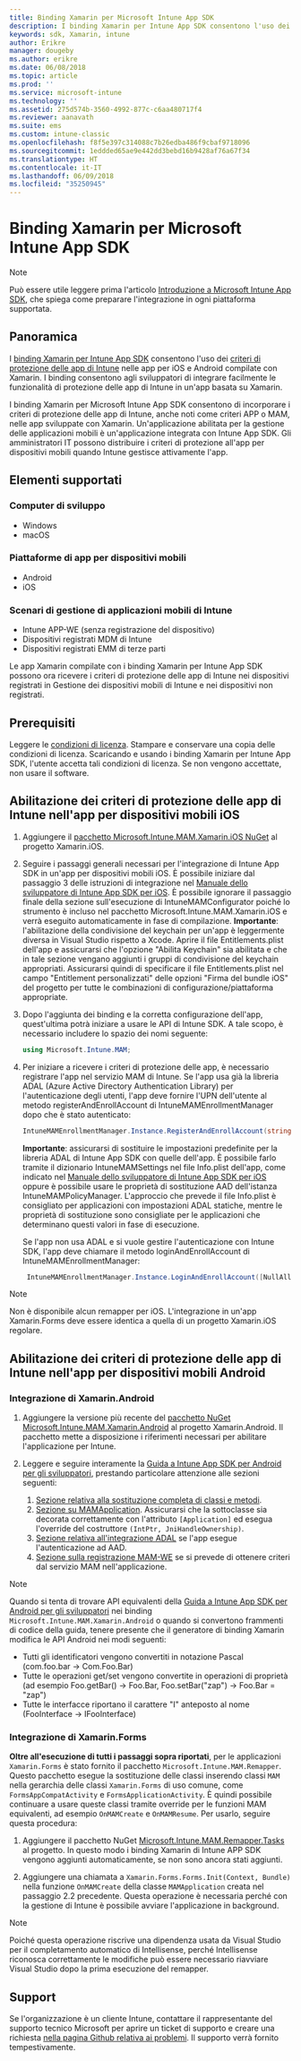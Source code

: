 ```yaml
---
title: Binding Xamarin per Microsoft Intune App SDK
description: I binding Xamarin per Intune App SDK consentono l'uso dei criteri di protezione delle app di Intune nelle app per iOS e Android compilate con Xamarin.
keywords: sdk, Xamarin, intune
author: Erikre
manager: dougeby
ms.author: erikre
ms.date: 06/08/2018
ms.topic: article
ms.prod: ''
ms.service: microsoft-intune
ms.technology: ''
ms.assetid: 275d574b-3560-4992-877c-c6aa480717f4
ms.reviewer: aanavath
ms.suite: ems
ms.custom: intune-classic
ms.openlocfilehash: f8f5e397c314088c7b26edba486f9cbaf9718096
ms.sourcegitcommit: 1eddded65ae9e442dd3bebd16b9428af76a67f34
ms.translationtype: HT
ms.contentlocale: it-IT
ms.lasthandoff: 06/09/2018
ms.locfileid: "35250945"
---
```

# <a name="microsoft-intune-app-sdk-xamarin-bindings"></a>Binding Xamarin per Microsoft Intune App SDK

> [!NOTE]
> Può essere utile leggere prima l'articolo [Introduzione a Microsoft Intune App SDK](app-sdk-get-started.md), che spiega come preparare l'integrazione in ogni piattaforma supportata.

## <a name="overview"></a>Panoramica
I [binding Xamarin per Intune App SDK](https://github.com/msintuneappsdk/intune-app-sdk-xamarin) consentono l'uso dei [criteri di protezione delle app di Intune](/intune-classic/deploy-use/protect-app-data-using-mobile-app-management-policies-with-microsoft-intune) nelle app per iOS e Android compilate con Xamarin. I binding consentono agli sviluppatori di integrare facilmente le funzionalità di protezione delle app di Intune in un'app basata su Xamarin.

I binding Xamarin per Microsoft Intune App SDK consentono di incorporare i criteri di protezione delle app di Intune, anche noti come criteri APP o MAM, nelle app sviluppate con Xamarin. Un'applicazione abilitata per la gestione delle applicazioni mobili è un'applicazione integrata con Intune App SDK. Gli amministratori IT possono distribuire i criteri di protezione all'app per dispositivi mobili quando Intune gestisce attivamente l'app.

## <a name="whats-supported"></a>Elementi supportati

### <a name="developer-machines"></a>Computer di sviluppo
* Windows
* macOS


### <a name="mobile-app-platforms"></a>Piattaforme di app per dispositivi mobili
* Android
* iOS


### <a name="intune-mobile-application-management-scenarios"></a>Scenari di gestione di applicazioni mobili di Intune

* Intune APP-WE (senza registrazione del dispositivo)
* Dispositivi registrati MDM di Intune
* Dispositivi registrati EMM di terze parti

Le app Xamarin compilate con i binding Xamarin per Intune App SDK possono ora ricevere i criteri di protezione delle app di Intune nei dispositivi registrati in Gestione dei dispositivi mobili di Intune e nei dispositivi non registrati.

## <a name="prerequisites"></a>Prerequisiti

Leggere le [condizioni di licenza](https://github.com/msintuneappsdk/intune-app-sdk-xamarin/blob/master/Microsoft%20License%20Terms%20Intune%20App%20SDK%20Xamarin%20Component.pdf). Stampare e conservare una copia delle condizioni di licenza. Scaricando e usando i binding Xamarin per Intune App SDK, l'utente accetta tali condizioni di licenza. Se non vengono accettate, non usare il software.

## <a name="enabling-intune-app-protection-polices-in-your-ios-mobile-app"></a>Abilitazione dei criteri di protezione delle app di Intune nell'app per dispositivi mobili iOS
1. Aggiungere il [pacchetto Microsoft.Intune.MAM.Xamarin.iOS NuGet](https://www.nuget.org/packages/Microsoft.Intune.MAM.Xamarin.iOS) al progetto Xamarin.iOS.
2.  Seguire i passaggi generali necessari per l'integrazione di Intune App SDK in un'app per dispositivi mobili iOS. È possibile iniziare dal passaggio 3 delle istruzioni di integrazione nel [Manuale dello sviluppatore di Intune App SDK per iOS](app-sdk-ios.md#build-the-sdk-into-your-mobile-app). È possibile ignorare il passaggio finale della sezione sull'esecuzione di IntuneMAMConfigurator poiché lo strumento è incluso nel pacchetto Microsoft.Intune.MAM.Xamarin.iOS e verrà eseguito automaticamente in fase di compilazione.
    **Importante**: l'abilitazione della condivisione del keychain per un'app è leggermente diversa in Visual Studio rispetto a Xcode. Aprire il file Entitlements.plist dell'app e assicurarsi che l'opzione "Abilita Keychain" sia abilitata e che in tale sezione vengano aggiunti i gruppi di condivisione del keychain appropriati. Assicurarsi quindi di specificare il file Entitlements.plist nel campo "Entitlement personalizzati" delle opzioni "Firma del bundle iOS" del progetto per tutte le combinazioni di configurazione/piattaforma appropriate.
3.  Dopo l'aggiunta dei binding e la corretta configurazione dell'app, quest'ultima potrà iniziare a usare le API di Intune SDK. A tale scopo, è necessario includere lo spazio dei nomi seguente:

      ```csharp
      using Microsoft.Intune.MAM;
      ```
4. Per iniziare a ricevere i criteri di protezione delle app, è necessario registrare l'app nel servizio MAM di Intune. Se l'app usa già la libreria ADAL (Azure Active Directory Authentication Library) per l'autenticazione degli utenti, l'app deve fornire l'UPN dell'utente al metodo registerAndEnrollAccount di IntuneMAMEnrollmentManager dopo che è stato autenticato:
      ```csharp
      IntuneMAMEnrollmentManager.Instance.RegisterAndEnrollAccount(string identity);
      ```
      **Importante**: assicurarsi di sostituire le impostazioni predefinite per la libreria ADAL di Intune App SDK con quelle dell'app. È possibile farlo tramite il dizionario IntuneMAMSettings nel file Info.plist dell'app, come indicato nel [Manuale dello sviluppatore di Intune App SDK per iOS](app-sdk-ios.md#configure-settings-for-the-intune-app-sdk) oppure è possibile usare le proprietà di sostituzione AAD dell'istanza IntuneMAMPolicyManager. L'approccio che prevede il file Info.plist è consigliato per applicazioni con impostazioni ADAL statiche, mentre le proprietà di sostituzione sono consigliate per le applicazioni che determinano questi valori in fase di esecuzione. 
      
      Se l'app non usa ADAL e si vuole gestire l'autenticazione con Intune SDK, l'app deve chiamare il metodo loginAndEnrollAccount di IntuneMAMEnrollmentManager:
      ```csharp
       IntuneMAMEnrollmentManager.Instance.LoginAndEnrollAccount([NullAllowed] string identity);
      ```
      
> [!NOTE] 
> Non è disponibile alcun remapper per iOS. L'integrazione in un'app Xamarin.Forms deve essere identica a quella di un progetto Xamarin.iOS regolare. 

## <a name="enabling-intune-app-protection-policies-in-your-android-mobile-app"></a>Abilitazione dei criteri di protezione delle app di Intune nell'app per dispositivi mobili Android

### <a name="xamarinandroid-integration"></a>Integrazione di Xamarin.Android

1. Aggiungere la versione più recente del [pacchetto NuGet Microsoft.Intune.MAM.Xamarin.Android](https://www.nuget.org/packages/Microsoft.Intune.MAM.Xamarin.Android) al progetto Xamarin.Android. Il pacchetto mette a disposizione i riferimenti necessari per abilitare l'applicazione per Intune.

2. Leggere e seguire interamente la [Guida a Intune App SDK per Android per gli sviluppatori](app-sdk-android.md), prestando particolare attenzione alle sezioni seguenti:
    1. [Sezione relativa alla sostituzione completa di classi e metodi](app-sdk-android.md#replace-classes-methods-and-activities-with-their-mam-equivalent). 
    2. [Sezione su MAMApplication](app-sdk-android.md#mamapplication). Assicurarsi che la sottoclasse sia decorata correttamente con l'attributo `[Application]` ed esegua l'override del costruttore `(IntPtr, JniHandleOwnership)`.
    3. [Sezione relativa all'integrazione ADAL](app-sdk-android.md#configure-azure-active-directory-authentication-library-adal) se l'app esegue l'autenticazione ad AAD.
    4. [Sezione sulla registrazione MAM-WE](app-sdk-android.md#app-protection-policy-without-device-enrollment) se si prevede di ottenere criteri dal servizio MAM nell'applicazione.

> [!NOTE]
> Quando si tenta di trovare API equivalenti della [Guida a Intune App SDK per Android per gli sviluppatori](app-sdk-android.md) nei binding `Microsoft.Intune.MAM.Xamarin.Android` o quando si convertono frammenti di codice della guida, tenere presente che il generatore di binding Xamarin modifica le API Android nei modi seguenti:
> * Tutti gli identificatori vengono convertiti in notazione Pascal (com.foo.bar -> Com.Foo.Bar)
> * Tutte le operazioni get/set vengono convertite in operazioni di proprietà (ad esempio Foo.getBar() -> Foo.Bar, Foo.setBar("zap") -> Foo.Bar = "zap")
> * Tutte le interfacce riportano il carattere "I" anteposto al nome (FooInterface -> IFooInterface)

### <a name="xamarinforms-integration"></a>Integrazione di Xamarin.Forms

**Oltre all'esecuzione di tutti i passaggi sopra riportati**, per le applicazioni `Xamarin.Forms` è stato fornito il pacchetto `Microsoft.Intune.MAM.Remapper`. Questo pacchetto esegue la sostituzione delle classi inserendo classi `MAM` nella gerarchia delle classi `Xamarin.Forms` di uso comune, come `FormsAppCompatActivity` e `FormsApplicationActivity`. È quindi possibile continuare a usare queste classi tramite override per le funzioni MAM equivalenti, ad esempio `OnMAMCreate` e `OnMAMResume`. Per usarlo, seguire questa procedura:

1.  Aggiungere il pacchetto NuGet [Microsoft.Intune.MAM.Remapper.Tasks](https://www.nuget.org/packages/Microsoft.Intune.MAM.Remapper.Tasks) al progetto. In questo modo i binding Xamarin di Intune APP SDK vengono aggiunti automaticamente, se non sono ancora stati aggiunti.

2.  Aggiungere una chiamata a `Xamarin.Forms.Forms.Init(Context, Bundle)` nella funzione `OnMAMCreate` della classe `MAMApplication` creata nel passaggio 2.2 precedente. Questa operazione è necessaria perché con la gestione di Intune è possibile avviare l'applicazione in background.

> [!NOTE]
> Poiché questa operazione riscrive una dipendenza usata da Visual Studio per il completamento automatico di Intellisense, perché Intellisense riconosca correttamente le modifiche può essere necessario riavviare Visual Studio dopo la prima esecuzione del remapper. 


## <a name="support"></a>Support

Se l'organizzazione è un cliente Intune, contattare il rappresentante del supporto tecnico Microsoft per aprire un ticket di supporto e creare una richiesta [nella pagina Github relativa ai problemi](https://github.com/msintuneappsdk/intune-app-sdk-xamarin/issues). Il supporto verrà fornito tempestivamente. 
